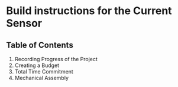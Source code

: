 # Build instructions for the Current Sensor

## Table of Contents
1) Recording Progress of the Project
2) Creating a Budget
3) Total Time Commitment
4) Mechanical Assembly 
